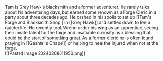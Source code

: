 Tam is Grey Hawk's blacksmith and a former adventurer.  He rarely talks about his adventuring days, but earned some renown as a Forge Cleric in a party about three decades ago.  He cashed in his spoils to set up [[Tam's Forge and Blacksmith Shop]] in [[Grey Hawk]] and settled down to live a quieter life.  He recently took Wrenn under his wing as an apprentice, seeing their innate talent for the forge and insatiable curiosity as a blessing that could be the start of something great.  As a former cleric he is often found praying in [[Geshtai's Chapel]] or helping to heal the injured when not at the forge.  
![[Pasted image 20240208011950.png]]